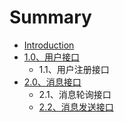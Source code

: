 # Summary

* [Introduction](README.md)
* [1.0、用户接口](chapter1.md)
  * 1.1、用户注册接口
* [2.0、消息接口](203001-xiao-xi-jie-kou.md)
  * 2.1、消息轮询接口
  * [2.2、消息发送接口](203001-xiao-xi-jie-kou/223001-xiao-xi-fa-song-jie-kou.md)

